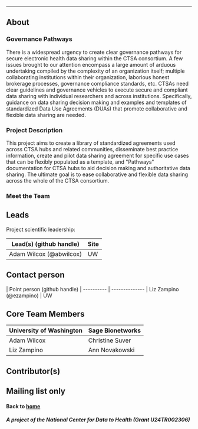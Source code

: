 ---
## About

### Governance Pathways

There is a widespread urgency to create clear governance pathways for secure electronic health data sharing within the CTSA consortium. A few issues brought to our attention encompass a large amount of arduous undertaking compiled by the complexity of an organization itself; multiple collaborating institutions within their organization, laborious honest brokerage processes, governance compliance standards, etc. CTSAs need clear guidelines and governance vehicles to execute secure and compliant data sharing with individual researchers and across institutions. Specifically, guidance on data sharing decision making and examples and templates of standardized Data Use Agreements (DUAs) that promote collaborative and flexible data sharing are needed.


### Project Description

This project aims to create a library of standardized agreements used across CTSA hubs and related communities, disseminate best practice information, create and pilot data sharing agreement for specific use cases that can be flexibly populated as a template, and "Pathways" documentation for CTSA hubs to aid decision making and authoritative data sharing. The ultimate goal is to ease collaborative and flexible data sharing across the whole of the CTSA consortium.


### Meet the Team

## Leads 

Project scientific leadership: 

| Lead(s) (github handle) | Site |
| ---------- | -------------- |
| Adam Wilcox (@abwilcox) | UW |

## Contact person

| Point person (github handle) 
| ---------- | -------------- 
| Liz Zampino (@ezampino) | UW 

## Core Team Members

| University of Washington | Sage Bionetworks 
| ---------- | -------------- 
| Adam Wilcox |	Christine Suver 
| Liz Zampino | Ann Novakowski
	

## Contributor(s)



## Mailing list only




#### Back to [home](https://data2health.github.io/governance-pathways/)

##### A project of the National Center for Data to Health (Grant U24TR002306)
